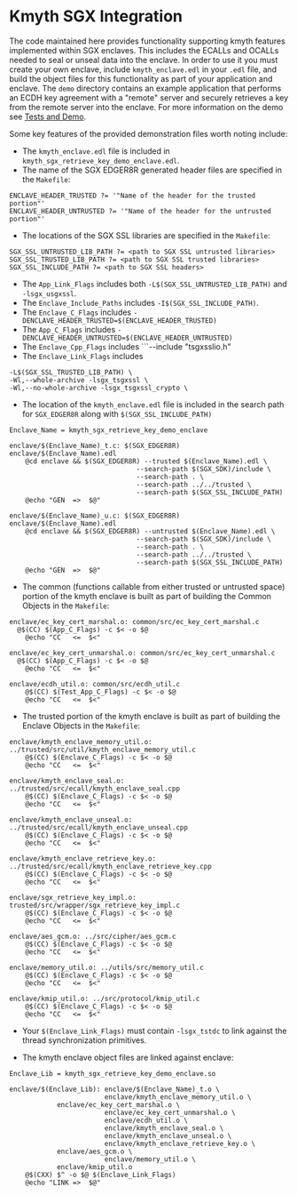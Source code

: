 # Kmyth SGX Integration

The code maintained here provides functionality supporting kmyth
features implemented within SGX enclaves. This includes the ECALLs and
OCALLs needed to seal or unseal data into the enclave. In order to use
it you must create your own enclave, include ```kmyth_enclave.edl```
in your ```.edl``` file, and build the object files for this
functionality as part of your application and enclave. The ```demo```
directory contains an example application that performs an ECDH key
agreement with a "remote" server and securely retrieves a key from the
remote server into the enclave. For more information on the demo see
[Tests and Demo](TESTING.md).

Some key features of the provided demonstration files worth noting include:
* The ```kmyth_enclave.edl``` file is included in
  ```kmyth_sgx_retrieve_key_demo_enclave.edl```.
* The name of the SGX EDGER8R generated header files are specified
  in the ```Makefile```:
```
ENCLAVE_HEADER_TRUSTED ?= '"Name of the header for the trusted portion"'
ENCLAVE_HEADER_UNTRUSTED ?= '"Name of the header for the untrusted portion"'
```
* The locations of the SGX SSL libraries are specified in the ```Makefile```:
```
SGX_SSL_UNTRUSTED_LIB_PATH ?= <path to SGX SSL untrusted libraries>
SGX_SSL_TRUSTED_LIB_PATH ?= <path to SGX SSL trusted libraries>
SGX_SSL_INCLUDE_PATH ?= <path to SGX SSL headers>
```
* The ```App_Link_Flags``` includes both ```-L$(SGX_SSL_UNTRUSTED_LIB_PATH)```
  and ```-lsgx_usgxssl```.
* The ```Enclave_Include_Paths``` includes ```-I$(SGX_SSL_INCLUDE_PATH)```.
* The ```Enclave_C_Flags``` includes
  ```-DENCLAVE_HEADER_TRUSTED=$(ENCLAVE_HEADER_TRUSTED)```
* The ```App_C_Flags``` includes
  ```-DENCLAVE_HEADER_UNTRUSTED=$(ENCLAVE_HEADER_UNTRUSTED)```
* The ```Enclave_Cpp_Flags``` includes ```--include "tsgxsslio.h"
* The ```Enclave_Link_Flags``` includes
```
-L$(SGX_SSL_TRUSTED_LIB_PATH) \
-Wl,--whole-archive -lsgx_tsgxssl \
-Wl,--no-whole-archive -lsgx_tsgxssl_crypto \
```
* The location of the ```kmyth_enclave.edl``` file is included in the search
  path for ```SGX_EDGER8R``` along with ```$(SGX_SSL_INCLUDE_PATH)```
```
Enclave_Name = kmyth_sgx_retrieve_key_demo_enclave
```
```
enclave/$(Enclave_Name)_t.c: $(SGX_EDGER8R) enclave/$(Enclave_Name).edl
	@cd enclave && $(SGX_EDGER8R) --trusted $(Enclave_Name).edl \
                                --search-path $(SGX_SDK)/include \
                                --search-path . \
                                --search-path ../../trusted \
                                --search-path $(SGX_SSL_INCLUDE_PATH)
	@echo "GEN  =>  $@"
```
```
enclave/$(Enclave_Name)_u.c: $(SGX_EDGER8R) enclave/$(Enclave_Name).edl
	@cd enclave && $(SGX_EDGER8R) --untrusted $(Enclave_Name).edl \
                                --search-path $(SGX_SDK)/include \
                                --search-path . \
                                --search-path ../../trusted \
                                --search-path $(SGX_SSL_INCLUDE_PATH)
	@echo "GEN  =>  $@"
```
* The common (functions callable from either trusted or untrusted space)
  portion of the kmyth enclave is built as part of building the
  Common Objects in the ```Makefile```:
```
enclave/ec_key_cert_marshal.o: common/src/ec_key_cert_marshal.c
  @$(CC) $(App_C_Flags) -c $< -o $@
	@echo "CC   <=  $<"

enclave/ec_key_cert_unmarshal.o: common/src/ec_key_cert_unmarshal.c
  @$(CC) $(App_C_Flags) -c $< -o $@
	@echo "CC   <=  $<"

enclave/ecdh_util.o: common/src/ecdh_util.c
	@$(CC) $(Test_App_C_Flags) -c $< -o $@
	@echo "CC   <=  $<"
```
* The trusted portion of the kmyth enclave is built as part of building the
  Enclave Objects in the ```Makefile```:
```
enclave/kmyth_enclave_memory_util.o: ../trusted/src/util/kmyth_enclave_memory_util.c
	@$(CC) $(Enclave_C_Flags) -c $< -o $@
	@echo "CC   <=  $<"

enclave/kmyth_enclave_seal.o: ../trusted/src/ecall/kmyth_enclave_seal.cpp
	@$(CC) $(Enclave_C_Flags) -c $< -o $@
	@echo "CC   <=  $<"

enclave/kmyth_enclave_unseal.o: ../trusted/src/ecall/kmyth_enclave_unseal.cpp
	@$(CC) $(Enclave_C_Flags) -c $< -o $@
	@echo "CC   <=  $<"

enclave/kmyth_enclave_retrieve_key.o: ../trusted/src/ecall/kmyth_enclave_retrieve_key.cpp
	@$(CC) $(Enclave_C_Flags) -c $< -o $@
	@echo "CC   <=  $<"

enclave/sgx_retrieve_key_impl.o: trusted/src/wrapper/sgx_retrieve_key_impl.c 
	@$(CC) $(Enclave_C_Flags) -c $< -o $@
	@echo "CC   <=  $<"

enclave/aes_gcm.o: ../src/cipher/aes_gcm.c
	@$(CC) $(Enclave_C_Flags) -c $< -o $@
	@echo "CC   <=  $<"

enclave/memory_util.o: ../utils/src/memory_util.c
	@$(CC) $(Enclave_C_Flags) -c $< -o $@
	@echo "CC   <=  $<"

enclave/kmip_util.o: ../src/protocol/kmip_util.c
	@$(CC) $(Enclave_C_Flags) -c $< -o $@
	@echo "CC   <=  $<"
```
* Your ```$(Enclave_Link_Flags)``` must contain ```-lsgx_tstdc``` to link against the thread synchronization primitives.

* The kmyth enclave object files are linked against enclave:

```
Enclave_Lib = kmyth_sgx_retrieve_key_demo_enclave.so
```
```
enclave/$(Enclave_Lib): enclave/$(Enclave_Name)_t.o \
                        enclave/kmyth_enclave_memory_util.o \
			enclave/ec_key_cert_marshal.o \
                        enclave/ec_key_cert_unmarshal.o \
                        enclave/ecdh_util.o \
                        enclave/kmyth_enclave_seal.o \
                        enclave/kmyth_enclave_unseal.o \
                        enclave/kmyth_enclave_retrieve_key.o \
			enclave/aes_gcm.o \
                        enclave/memory_util.o \
			enclave/kmip_util.o
	@$(CXX) $^ -o $@ $(Enclave_Link_Flags)
	@echo "LINK =>  $@"
```
